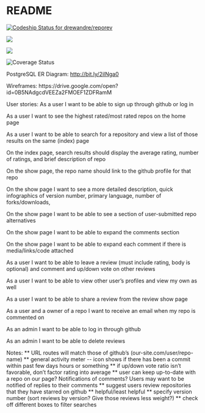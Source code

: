 # README


<span>[ ![Codeship Status for drewandre/reporev](https://app.codeship.com/projects/3a1278a0-94b9-0135-3636-26f9e1beef69/status?branch=master)](https://app.codeship.com/projects/251025)</span>

<span><a href="https://codeclimate.com/github/drewandre/reporev/maintainability"><img src="https://api.codeclimate.com/v1/badges/f9a53a27137391842426/maintainability" /></a></span>

<span><a href="https://codeclimate.com/github/drewandre/reporev/test_coverage"><img src="https://api.codeclimate.com/v1/badges/f9a53a27137391842426/test_coverage" /></a></span>

<span>![Coverage Status](https://coveralls.io/repos/drewandre/reporev/badge.png)
</span>

PostgreSQL ER Diagram:
http://bit.ly/2ilNga0
<p>Wireframes:
https://drive.google.com/open?id=0B5NAdgcdVEEZa2FMOEF1ZDFRamM</p>

User stories:
As a user I want to be able to sign up through github or log in

As a user I want to see the highest rated/most rated repos on the home page

As a user I want to be able to search for a repository and view a list of those results on the same (index) page

On the index page, search results should display the average rating, number of ratings, and brief description of repo

On the show page, the repo name should link to the github profile for that repo

On the show page I want to see a more detailed description, quick infographics of version number, primary language, number of forks/downloads, 

On the show page I want to be able to see a section of user-submitted repo alternatives

On the show page I want to be able to expand the comments section

On the show page I want to be able to expand each comment if there is media/links/code attached

As a user I want to be able to leave a review (must include rating, body is optional) and comment and up/down vote on other reviews

As a user I want to be able to view other user’s profiles and view my own as well

As a user I want to be able to share a review from the review show page

As a user and a owner of a repo I want to receive an email when my repo is commented on

As an admin I want to be able to log in through github

As an admin I want to be able to delete reviews

Notes:
** URL routes will match those of github’s (our-site.com/user/repo-name)
** general activity meter -- icon shows if there has been a commit within past few days hours or something
** if up/down vote ratio isn’t favorable, don’t factor rating into average
** user can keep up-to-date with a repo on our page? Notifications of comments?
Users may want to be notified of replies to their comments
** suggest users review repositories that they have starred on github
** helpful/least helpful
** specify version number (sort reviews by version? Give those reviews less weight?)
** check off different boxes to filter searches

